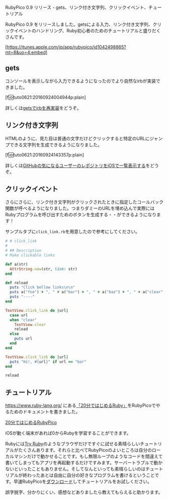 RubyPico 0.9 リリース - gets、リンク付き文字列、クリックイベント、チュートリアル
<!-- 10328749687187456637 -->
RubyPico 0.9 をリリースしました。getsによる入力、リンク付き文字列、クリックイベントのハンドリング、Ruby初心者のためのチュートリアルと盛りだくさんです。

[https://itunes.apple.com/jp/app/rubypico/id1042498865?mt=8&uo=4:embed]

## gets
コンソールを表示しながら入力できるようになったのでより自然なirbが実装できました。

[f:id:tuto0621:20160924004944p:plain]

詳しくは[getsでirbを再実装](http://ongaeshi.hatenablog.com/entry/rubypico-diary-4)をどうぞ。

## リンク付き文字列
HTMLのように、見た目は普通の文字だけどクリックすると特定のURLにジャンプできる文字列を生成できるようになりました。

[f:id:tuto0621:20160924143357p:plain]

詳しくは[GitHubの気になるユーザーのレポジトリをiOSで一覧表示する](http://ongaeshi.hatenablog.com/entry/show-github-users-repos)をどうぞ。

## クリックイベント
さらにさらに、リンク付き文字列がクリックされたときに指定したコールバック関数が呼べるようになりました。つまりダミーのURLを埋め込んで実際にはRubyプログラムを呼び出すためのボタンを生成する・・ができるようになります！

サンプルタブに`click_link.rb`を用意したので参考にしてください。

```ruby
# # click_link
#
# ## Description
# Make clickable links

def a(str)
  AttrString.new(str, link: str)
end

def reload
  puts "Click bellow links\n\n"
  puts a("foo") + ", " + a("bar") + ", " + a("baz") + ", " + a("clear")
  puts "----"
end

TextView.click_link do |url|
  case url
  when "clear"
    TextView.clear
    reload
  else
    puts url
  end
end

TextView.click_link do |url|
  puts "Hi!, #{url}" if url == "bar"
end

reload
```

## チュートリアル
https://www.ruby-lang.org/ にある[「20分ではじめるRuby」](https://www.ruby-lang.org/ja/documentation/quickstart/)をRubyPicoでやるためのドキュメントを書きました。

[20分ではじめるRubyPico](http://rubypico.ongaeshi.me/ja/doc/quickstart/)

iOSが動く端末があれば0からRubyを学習することができます。

Rubyには[Try Ruby](http://www.tryruby.nl/)のようなブラウザだけですぐに試せる素晴らしいチュートリアルがたくさんあります。それらと比べてRubyPicoのよいところは自分のローカルマシンだけで動かせることです。もし無限ループのようなコードを間違えて書いてしまってもアプリを再起動するだけですみます。サーバートラブルで動かないといったこともありません。そしてなんといっても素晴らしいのはチュートリアルが終わったあとは自由に自分の好きなプログラムを書けるということです。早速RubyPicoを[ダウンロード](http://rubypico.ongaeshi.me/ja/download.html)してチュートリアルをお試しください。

誤字脱字、分かりにくい、感想などありましたら教えてもらえると助かります。
